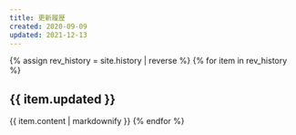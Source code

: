 ```yaml
---
title: 更新履歴
created: 2020-09-09
updated: 2021-12-13
---
```

{% assign rev_history = site.history | reverse %}
{% for item in rev_history %}
## <a name="{{ item.updated }}">{{ item.updated }}</a>
{{ item.content | markdownify }}
{% endfor %}
